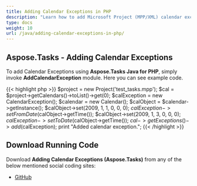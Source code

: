 ```yaml
---
title: Adding Calendar Exceptions in PHP
description: "Learn how to add Microsoft Project (MPP/XML) calendar exceptions using Aspose.Tasks Java for PHP."
type: docs
weight: 10
url: /java/adding-calendar-exceptions-in-php/
---
```


## **Aspose.Tasks - Adding Calendar Exceptions**
To add Calendar Exceptions using **Aspose.Tasks Java for PHP**, simply invoke **AddCalendarException** module. Here you can see example code.

{{< highlight php >}}
$project = new Project('test_tasks.mpp');
$cal = $project->getCalendars()->toList()->get(0);
$calException = new CalendarException();
$calendar = new Calendar();
$calObject = $calendar->getInstance();
$calObject->set(2009, 1, 1, 0, 0, 0);
$calException->setFromDate($calObject->getTime());
$calObject->set(2009, 1, 3, 0, 0, 0);
$calException->setToDate($calObject->getTime());
$cal->getExceptions()->add($calException);
print "Added calendar exception.";
{{< /highlight >}}

## **Download Running Code**
Download **Adding Calendar Exceptions (Aspose.Tasks)** from any of the below mentioned social coding sites:

- [GitHub](https://github.com/aspose-tasks/Aspose.Tasks-for-Java/blob/master/Plugins/Aspose_Tasks_Java_for_PHP/src/aspose/tasks/WorkingWithCalendarExceptions/AddCalendarException.php)
